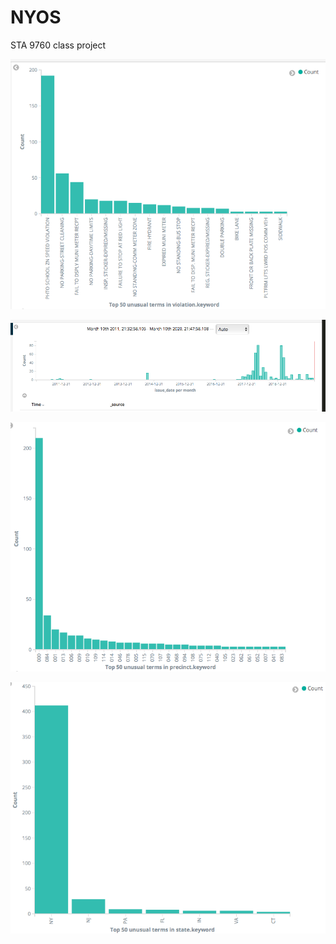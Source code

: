 # NYOS
STA 9760 class project


![Screenshot 1](bar1.png)

![Screenshot 2](time1.png)

![Screenshot 3](bar2.png)

![Screenshot 4](bar3.png)